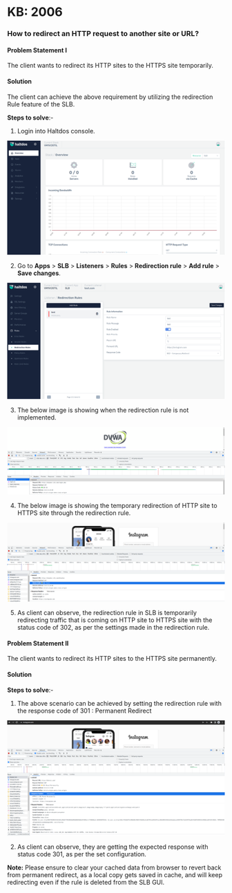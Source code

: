 # KB: 2006

### **How to redirect an HTTP request to another site or URL?**

#### **Problem Statement I**

The client wants to redirect its HTTP sites to the HTTPS site temporarily.

#### **Solution**

The client can achieve the above requirement by utilizing the redirection Rule feature of the SLB.

**Steps to solve**:-

1. Login into Haltdos console.

![](/img/adc/v7/kb/overview_kb_2006_1.png)

2. Go to **Apps** > **SLB** > **Listeners** > **Rules** > **Redirection rule** > **Add rule** > **Save changes**.

![](/img/adc/v7/kb/redirection_rule_kb_2006_2.png)

3. The below image is showing when the redirection rule is not implemented.

![](/img/adc/v6/kb/adc7.3.png)

4. The below image is showing the temporary redirection of HTTP site to HTTPS site through the redirection rule.

![](/img/adc/v6/kb/adc7.4.png)

5. As client can observe, the redirection rule in SLB is temporarily redirecting traffic that is coming on HTTP site to HTTPS site with the status code of 302, as per the settings made in the redirection rule.

#### **Problem Statement II**

 The client wants to redirect its HTTP sites to the HTTPS site permanently.

#### **Solution**

**Steps to solve**:-

1. The above scenario can be achieved by setting the redirection rule with the response code of 301 : Permanent Redirect

![](/img/adc/v6/kb/adc7.5.png)

2. As client can observe, they are getting the expected response with status code 301, as per the set configuration.

**Note:** Please ensure to clear your cached data from browser to revert back from permanent redirect, as a local copy gets saved in cache, and will keep redirecting even if the rule is deleted from the SLB GUI.
